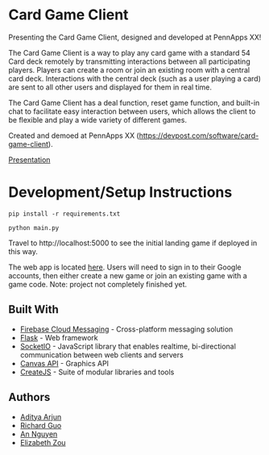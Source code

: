 # Card Game Client

Presenting the Card Game Client, designed and developed at PennApps XX!

The Card Game Client is a way to play any card game with a standard 54 Card deck remotely by transmitting interactions between all participating players. Players can create a room or join an existing room with a central card deck. Interactions with the central deck (such as a user playing a card) are sent to all other users and displayed for them in real time.

The Card Game Client has a deal function, reset game function, and built-in chat to facilitate easy interaction between users, which allows the client to be flexible and play a wide variety of different games.

Created and demoed at PennApps XX (https://devpost.com/software/card-game-client).

[Presentation](https://docs.google.com/presentation/d/14l1-jkMfDBeRZ8H-gHlRFV8CMa_ai1_ZZat5Ec86Iic/edit?usp=sharing)

# Development/Setup Instructions

`pip install -r requirements.txt`

`python main.py`

Travel to http://localhost:5000 to see the initial landing game if deployed in this way.

The web app is located [here](https://amazing-ripple-252305.appspot.com). Users will need to sign in to their Google accounts, then either create a new game or join an existing game with a game code. Note: project not completely finished yet.

## Built With

- [Firebase Cloud Messaging](https://firebase.google.com/docs/cloud-messaging) - Cross-platform messaging solution
- [Flask](https://palletsprojects.com/p/flask/) - Web framework
- [SocketIO](https://socket.io/) - JavaScript library that enables realtime, bi-directional communication between web clients and servers
- [Canvas API](https://developer.mozilla.org/en-US/docs/Web/API/Canvas_API) - Graphics API
- [CreateJS](https://createjs.com/) - Suite of modular libraries and tools

## Authors

- [Aditya Arjun](https://github.com/aditya-arjun)
- [Richard Guo](https://github.com/richardg999)
- [An Nguyen](https://github.com/aqn180001)
- [Elizabeth Zou](https://github.com/wflms20110333)
